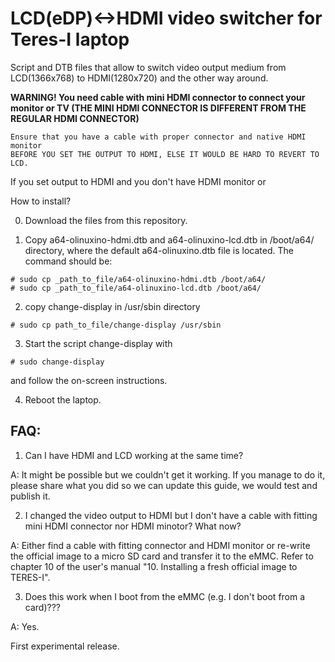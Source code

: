 # LCD(eDP)<->HDMI video switcher for Teres-I laptop

Script and DTB files that allow to switch video output medium 
from LCD(1366x768) to HDMI(1280x720) and the other way around.

**WARNING! You need cable with mini HDMI connector to connect your monitor or TV 
(THE MINI HDMI CONNECTOR IS DIFFERENT FROM THE REGULAR HDMI CONNECTOR)**

	Ensure that you have a cable with proper connector and native HDMI monitor
	BEFORE YOU SET THE OUTPUT TO HDMI, ELSE IT WOULD BE HARD TO REVERT TO LCD.
 
If you set output to HDMI and you don't have HDMI monitor or 


How to install?

0. Download the files from this repository.

1. Copy a64-olinuxino-hdmi.dtb and a64-olinuxino-lcd.dtb in /boot/a64/ directory,
where the default a64-olinuxino.dtb file is located. The command should be:
```
# sudo cp _path_to_file/a64-olinuxino-hdmi.dtb /boot/a64/
# sudo cp _path_to_file/a64-olinuxino-lcd.dtb /boot/a64/
```
2. copy change-display in /usr/sbin directory
```
# sudo cp path_to_file/change-display /usr/sbin
```
3. Start the script change-display with 
```
# sudo change-display 
```
and follow the on-screen instructions.

4. Reboot the laptop.

## FAQ:

1. Can I have HDMI and LCD working at the same time?

A: It might be possible but we couldn't get it working. If you manage to do it,
please share what you did so we can update this guide, we would test and publish it.

2. I changed the video output to HDMI but I don't have a cable with fitting mini HDMI 
connector nor HDMI minotor? What now?

A: Either find a cable with fitting connector and HDMI monitor or re-write 
the official image to a micro SD card and transfer it to the eMMC. Refer to 
chapter 10 of the user's manual "10. Installing a fresh official image to TERES-I".

3. Does this work when I boot from the eMMC (e.g. I don't boot from a card)???

A: Yes.


First experimental release.

